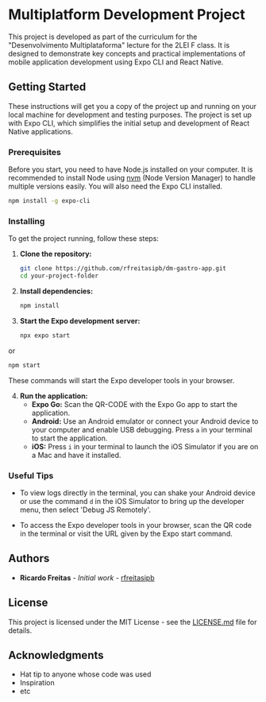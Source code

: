 # Multiplatform Development Project

This project is developed as part of the curriculum for the "Desenvolvimento Multiplataforma" lecture for the 2LEI F class. It is designed to demonstrate key concepts and practical implementations of mobile application development using Expo CLI and React Native.

## Getting Started

These instructions will get you a copy of the project up and running on your local machine for development and testing purposes. The project is set up with Expo CLI, which simplifies the initial setup and development of React Native applications.

### Prerequisites

Before you start, you need to have Node.js installed on your computer. It is recommended to install Node using [nvm](https://github.com/nvm-sh/nvm) (Node Version Manager) to handle multiple versions easily. You will also need the Expo CLI installed.

```bash
npm install -g expo-cli
```

### Installing

To get the project running, follow these steps:

1. **Clone the repository:**

   ```bash
   git clone https://github.com/rfreitasipb/dm-gastro-app.git
   cd your-project-folder
   ```

2. **Install dependencies:**

   ```bash
   npm install
   ```

3. **Start the Expo development server:**

   ```bash
   npx expo start
   ```
  or
  ```bash
  npm start
  ```


   These commands will start the Expo developer tools in your browser.

4. **Run the application:**
   - **Expo Go:** Scan the QR-CODE with the Expo Go app to start the application.
   - **Android:** Use an Android emulator or connect your Android device to your computer and enable USB debugging. Press `a` in your terminal to start the application.
   - **iOS:** Press `i` in your terminal to launch the iOS Simulator if you are on a Mac and have it installed.

### Useful Tips

- To view logs directly in the terminal, you can shake your Android device or use the command `d` in the iOS Simulator to bring up the developer menu, then select 'Debug JS Remotely'.

- To access the Expo developer tools in your browser, scan the QR code in the terminal or visit the URL given by the Expo start command.

## Authors

- **Ricardo Freitas** - *Initial work* - [rfreitasipb](https://github.com/rfreitasipb)

## License

This project is licensed under the MIT License - see the [LICENSE.md](LICENSE.md) file for details.

## Acknowledgments

- Hat tip to anyone whose code was used
- Inspiration
- etc
